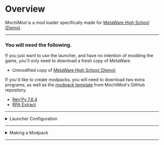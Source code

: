 # Overview
<p>MochiMod is a mod loader specifically made for <a href="https://not-fun-games.itch.io/metaware-high-school">MetaWare High School (Demo)</a>.

***

### You will need the following.
If you just want to use the launcher, and have no intention of modding the game, you'll only need to download a fresh copy of MetaWare.

* Unmodified copy of <a href="https://not-fun-games.itch.io/metaware-high-school">MetaWare High School (Demo)</a>

If you'd like to create modpacks, you will need to download two extra programs, as well as the [modpack template](.github/zips/ModpackTemplate.zip) from MochiMod's GitHub repository.

* [Ren'Py 7.8.4](https://www.renpy.org/release/7.8.4)
* [RPA Extract](https://iwanplays.itch.io/rpaex)

***

<details>
	<summary>Launcher Configuration</summary>
	<h1> Step 1 </h1>
	<p>Download MetaWare and unzip the game as you would normally. Download MochiMod and extract the ZIP to your desktop.<br><br>
	<img src=".github/images/folder on desktop.png"/>
	<h1> Step 2 </h1>
	<p>Open MochiMod.exe. Once the launcher is running click on the bottom-most button labeled "Settings", and paste in the directory of your unmodded MetaWare copy. <b>After</b> you do this, press enter and click the button on the above prompt.<br><br>
	<img src=".github/images/navigate settings.png"/>
	<h1> Step 3 </h1>
	<p>Check the root directory of your MetaWare copy (The folder with <code>MetaWareHighSchoolDemo.exe</code> inside). There should now be a folder named <code>mods</code> which you can move modpacks into.<br><br>
	<img src=".github/images/modsfolder.png"/>
</details>

***

<details>
<summary>Making a Modpack</summary>
<h1> Step 1</h1>
<p>Install Ren'Py for your system as you would normally, then choose a location to unzip your copy of MetaWare to. <b>This should be a different copy than the one you're using for your launcher.</b> For the sake of this tutorial, I created a folder named
<code>_MWHS MOD SOURCE</code> in the root directory of my Ren'Py copy and moved MetaWare into it.<br><br>
<img src=".github/images/mod source folder.png"/>
<h1> Step 2</h1>
<p>Open Ren'Py and click the preferences text down by the Launch Project button, and set your projects directory to the folder your copy of MetaWare is in (<code>_MWHS MOD SOURCE</code> in my case). You can set your text editor to whatever you'd like, but I chose Atom. We'll come back to Ren'Py in a bit.<br><br>
<img src=".github/images/projects.png"/>
<h1> Step 3</h1>
<p>Download RPA Extract and move it to the game directory of your modded MetaWare copy. After you do this, you'll want to drag each .rpa file onto rpaExtract.exe to decompress it and free those sweet sweet game files. If your antivirus flags RPA Extract as a virus, whitelist the .exe file.

After you do this, delete the three .rpa files you have left over, as well as rpaExtract.exe.<br><br>
<img src=".github/images/rpa extract in action.gif"/>
<h1> Step 4</h1>
<p>Go back to Ren'Py and click the refresh button near the projects list on the left if MetaWare High School (Demo) isn't appearing in the projects list. If it <i>is</i>, good job for making it this far! You can now modify this copy of MetaWare however much you'd like before proceeding to Step 5.<br><br>
<img src=".github/images/metaware in projects.PNG"/>

It was the first thing that came to mind, so I replaced all of the character icon with Nathaniel Bandy's PFP. I'm sorry.<br><br>
<img src=".github/images/holdupaintyounathanielb.png"/>
<h1> Step 5</h1>
<p>After you've made your mod, you're ready to recompile the game. Go back into Ren'Py and click "Build Distributions". It should be in the bottom right, in the row above the launch project button. Ren'Py will scan the project, and then you'll need to select an operating system to build your game for. You can select any option, as you'll only need the .rpa files from the final build.

Click build and let Ren'Py compile the game.<br><br>
<img src=".github/images/build distributions.png"/>
<img src=".github/images/renpy make game.png"/>
<h1> Step 6</h1>
<p>Once the game is done building, the directory containing the zip of your game should pop up. If it doesn't, don't worry, just navigate to the project folder you set earlier. Unzip the game, and run it make sure everything works. If everything looks the way you want it to, you're ready to finally make your modpack.

Download the modpack template, unzip it and move it to your launcher build's <code>mods</code> folder. Then, navigate to the game directory of the build you just made. You should see three .rpa files, like the ones we extracted the game's assets from earlier. Move these .rpa files, as well as the <code>scripts</code> folder into your modpack.

<br><img src=".github/images/placed rpa.png"/><br><br>

You can edit <code>_info.json</code> and <code>_icon.png</code> from here to add information about your mod and customize its appearance in the launcher.<br><br>
<img src=".github/images/info json.png"/>
<h1> Step 7</h1>
<p>Open MochiMod. Once the mod list refreshes, you should see your modpack. Click the mod to select it, then hit Play, and give it a shot!<br><br>
<img src=".github/images/mod in launcher.png"/>
</details>

***
